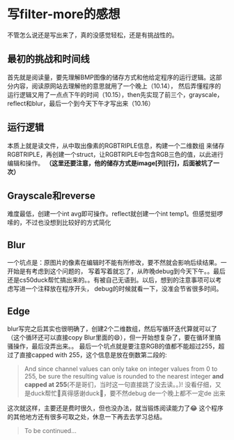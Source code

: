 # 写filter-more的感想

不管怎么说还是写出来了，真的没感觉轻松，还是有挑战性的。

## 最初的挑战和时间线

首先就是阅读量，要先理解BMP图像的储存方式和他给定程序的运行逻辑。这部分内容，阅读原网站去理解他的意思就用了一个晚上（10.14），
然后弄懂程序的运行逻辑又用了一点点下午的时间（10.15），then先实现了前三个，grayscale，reflect和blur，最后一个到今天下午才写出来（10.16）

## 运行逻辑
本质上就是读文件，从中取出像素的RGBTRIPLE信息，构建一个二维数组 来储存RGBTRIPLE，再创建一个struct，让RGBTRIPLE中包含RGB三色的值，以此进行编辑和操作。
**（这里还要注意，他的储存方式是image[列][行]，后面被坑了一次）**

## Grayscale和reverse
难度最低，创建一个int avg即可操作。reflect就创建一个int temp1。但感觉挺啰嗦的，不过也没想到比较好的方式简化

## Blur
一个坑点是：原图片的像素在编辑时不能有所修改，要不然就会影响后续结果。一开始是有考虑到这个问题的，
写着写着就忘了，从昨晚debug到今天下午。。最后还是cs50duck帮忙搞出来的。。有被自己无语到。以后，想到的注意事项可以考虑写进一个注释放在程序开头，
debug的时候就看一下，没准会节省很多时间。

## Edge
blur写完之后其实也很明确了，创建2个二维数组，然后写循环迭代算就可以了（这个循环还可以直接copy Blur里面的😄），但一开始想复杂了，要在循环里搞骚操作，最后没弄出来。。
最后一个坑点就是要注意RGB的值都不能超过255，超过了直接capped with 255，这个信息是放在倒数第二段的:
>And since channel values can only take on integer values from 0 to 255, 
>be sure the resulting value is rounded to the nearest integer **and capped at 255**(不是哥们，当时这一句直接跳了没去读。。)!
没看仔细，又是duck帮忙🙏真得感谢duck🦆，要不然debug de一个晚上都不一定de 出来

这次就这样，主要还是费时很久，但也没办法，就当锻炼阅读能力了😂
这个程序的其他地方还有很多可取之处，休息一下再去去学习总结。

> To be continued...
